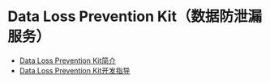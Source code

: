 # Data Loss Prevention Kit（数据防泄漏服务）

- [Data Loss Prevention Kit简介](../security/DataLossPreventionKit/dlp-overview.md)
- [Data Loss Prevention Kit开发指导](../security/DataLossPreventionKit/dlp-guidelines.md)

